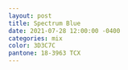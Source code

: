 ```yaml
---
layout: post
title: Spectrum Blue
date: 2021-07-28 12:00:00 -0400
categories: mix
color: 3D3C7C
pantone: 18-3963 TCX
---
```

